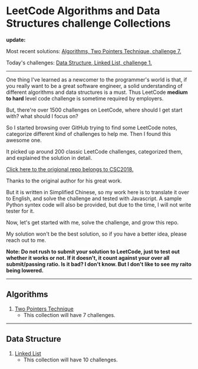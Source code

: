# LeetCode Algorithms and Data Structures challenge Collections

**update:**

Most recent solutions: [Algorithms, Two Pointers Technique, challenge 7.](algorithms/1_two_pointers/1_two_pointers.md)

Today's challenges: [Data Structure, Linked List, challenge 1.](data_structure/1_linked_list/linked_list.md)

---

One thing I've learned as a newcomer to the programmer's world is that, if you really want to be a great software engineer, a solid understanding of different algorithms and data structures is a must. Thus LeetCode **medium to hard** level code challenge is sometime required by employers.

But, there're over 1500 challenges on LeetCode, where should I get start with? what should I focus on?

So I started browsing over GitHub trying to find some LeetCode notes, categorize different kind of challenges to help me. Then I found this awesome one.

It picked up around 200 classic LeetCode challenges, categorized them, and explained the solution in detail.

[Click here to the origional repo belongs to CSC2018.](https://github.com/CyC2018/CS-Notes/blob/master/notes/Leetcode%20题解%20-%20目录.md)

Thanks to the original author for his great work.

But it is written in Simplified Chinese, so my work here is to translate it over to English, and solve the challenge and tested with Javascript. A sample Python syntex code will also be provided, but due to the time, I will not write tester for it.

Now, let's get started with me, solve the challenge, and grow this repo.

My solution won't be the best solution, so if you have a better idea, please reach out to me.

**Note: Do not rush to submit your solution to LeetCode, just to test out whether it works or not. If it doesn't, it count against your over all submit/passing ratio. Is it bad? I don't know. But I don't like to see my raito being lowered.**

---

## Algorithms

1. [Two Pointers Technique](algorithms/1_two_pointers/1_two_pointers.md)
    - This collection will have 7 challenges.

---

## Data Structure

1. [Linked List](data_structure/1_linked_list/linked_list.md)
    - This collection will have 10 challenges.
